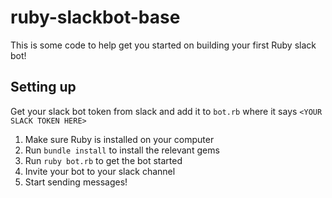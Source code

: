 # ruby-slackbot-base

This is some code to help get you started on building your first Ruby slack bot!

## Setting up

Get your slack bot token from slack and add it to `bot.rb` where it says `<YOUR SLACK TOKEN HERE>`

1. Make sure Ruby is installed on your computer
2. Run `bundle install` to install the relevant gems
3. Run `ruby bot.rb` to get the bot started
4. Invite your bot to your slack channel
5. Start sending messages!
